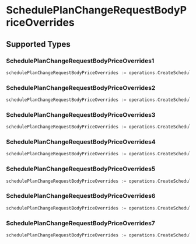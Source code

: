 # SchedulePlanChangeRequestBodyPriceOverrides


## Supported Types

### SchedulePlanChangeRequestBodyPriceOverrides1

```go
schedulePlanChangeRequestBodyPriceOverrides := operations.CreateSchedulePlanChangeRequestBodyPriceOverridesSchedulePlanChangeRequestBodyPriceOverrides1(operations.SchedulePlanChangeRequestBodyPriceOverrides1{/* values here */})
```

### SchedulePlanChangeRequestBodyPriceOverrides2

```go
schedulePlanChangeRequestBodyPriceOverrides := operations.CreateSchedulePlanChangeRequestBodyPriceOverridesSchedulePlanChangeRequestBodyPriceOverrides2(operations.SchedulePlanChangeRequestBodyPriceOverrides2{/* values here */})
```

### SchedulePlanChangeRequestBodyPriceOverrides3

```go
schedulePlanChangeRequestBodyPriceOverrides := operations.CreateSchedulePlanChangeRequestBodyPriceOverridesSchedulePlanChangeRequestBodyPriceOverrides3(operations.SchedulePlanChangeRequestBodyPriceOverrides3{/* values here */})
```

### SchedulePlanChangeRequestBodyPriceOverrides4

```go
schedulePlanChangeRequestBodyPriceOverrides := operations.CreateSchedulePlanChangeRequestBodyPriceOverridesSchedulePlanChangeRequestBodyPriceOverrides4(operations.SchedulePlanChangeRequestBodyPriceOverrides4{/* values here */})
```

### SchedulePlanChangeRequestBodyPriceOverrides5

```go
schedulePlanChangeRequestBodyPriceOverrides := operations.CreateSchedulePlanChangeRequestBodyPriceOverridesSchedulePlanChangeRequestBodyPriceOverrides5(operations.SchedulePlanChangeRequestBodyPriceOverrides5{/* values here */})
```

### SchedulePlanChangeRequestBodyPriceOverrides6

```go
schedulePlanChangeRequestBodyPriceOverrides := operations.CreateSchedulePlanChangeRequestBodyPriceOverridesSchedulePlanChangeRequestBodyPriceOverrides6(operations.SchedulePlanChangeRequestBodyPriceOverrides6{/* values here */})
```

### SchedulePlanChangeRequestBodyPriceOverrides7

```go
schedulePlanChangeRequestBodyPriceOverrides := operations.CreateSchedulePlanChangeRequestBodyPriceOverridesSchedulePlanChangeRequestBodyPriceOverrides7(operations.SchedulePlanChangeRequestBodyPriceOverrides7{/* values here */})
```

